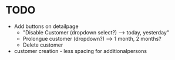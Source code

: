 # TODO
* Add buttons on detailpage
  * "Disable Customer (dropdown select?) --> today, yesterday"
  * Prolongue customer (dropdown?) --> 1 month, 2 months?
  * Delete customer
* customer creation - less spacing for additionalpersons

